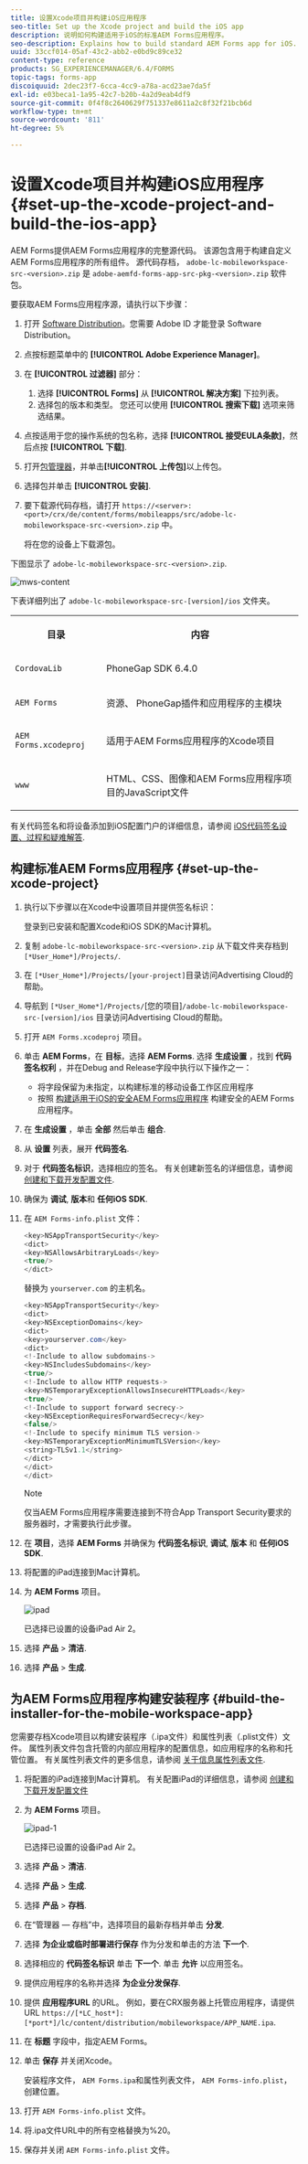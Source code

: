 ```yaml
---
title: 设置Xcode项目并构建iOS应用程序
seo-title: Set up the Xcode project and build the iOS app
description: 说明如何构建适用于iOS的标准AEM Forms应用程序。
seo-description: Explains how to build standard AEM Forms app for iOS.
uuid: 33ccf014-05af-43c2-abb2-e0bd9c89ce32
content-type: reference
products: SG_EXPERIENCEMANAGER/6.4/FORMS
topic-tags: forms-app
discoiquuid: 2dec23f7-6cca-4cc9-a78a-acd23ae7da5f
exl-id: e03beca1-1a95-42c7-b20b-4a2d9eab4df9
source-git-commit: 0f4f8c2640629f751337e8611a2c8f32f21bcb6d
workflow-type: tm+mt
source-wordcount: '811'
ht-degree: 5%

---
```


# 设置Xcode项目并构建iOS应用程序 {#set-up-the-xcode-project-and-build-the-ios-app}

AEM Forms提供AEM Forms应用程序的完整源代码。 该源包含用于构建自定义AEM Forms应用程序的所有组件。 源代码存档， `adobe-lc-mobileworkspace-src-<version>.zip` 是 `adobe-aemfd-forms-app-src-pkg-<version>.zip` 软件包。

要获取AEM Forms应用程序源，请执行以下步骤：

1. 打开 [Software Distribution](https://experience.adobe.com/downloads)。您需要 Adobe ID 才能登录 Software Distribution。
1. 点按标题菜单中的 **[!UICONTROL Adobe Experience Manager]**。
1. 在 **[!UICONTROL 过滤器]** 部分：
   1. 选择 **[!UICONTROL Forms]** 从 **[!UICONTROL 解决方案]** 下拉列表。
   2. 选择包的版本和类型。 您还可以使用 **[!UICONTROL 搜索下载]** 选项来筛选结果。
1. 点按适用于您的操作系统的包名称，选择 **[!UICONTROL 接受EULA条款]**，然后点按 **[!UICONTROL 下载]**.
1. 打开[包管理器](https://experienceleague.adobe.com/docs/experience-manager-65/administering/contentmanagement/package-manager.html)，并单击&#x200B;**[!UICONTROL 上传包]**&#x200B;以上传包。
1. 选择包并单击 **[!UICONTROL 安装]**.

1. 要下载源代码存档，请打开 `https://<server>:<port>/crx/de/content/forms/mobileapps/src/adobe-lc-mobileworkspace-src-<version>.zip` 中。

   将在您的设备上下载源包。

下图显示了 `adobe-lc-mobileworkspace-src-<version>.zip`.

![mws-content](assets/mws-content.png)

下表详细列出了 `adobe-lc-mobileworkspace-src-[version]/ios` 文件夹。

<table> 
 <tbody> 
  <tr> 
   <th><p>目录</p> </th> 
   <th><p>内容</p> </th> 
  </tr> 
  <tr> 
   <td><p><code>CordovaLib</code></p> </td> 
   <td><p>PhoneGap SDK 6.4.0</p> </td> 
  </tr> 
  <tr> 
   <td><p><code>AEM Forms</code></p> </td> 
   <td><p>资源、 PhoneGap插件和应用程序的主模块</p> </td> 
  </tr> 
  <tr> 
   <td><p><code>AEM Forms.xcodeproj</code></p> </td> 
   <td><p>适用于AEM Forms应用程序的Xcode项目</p> </td> 
  </tr> 
  <tr> 
   <td><p><code>www</code></p> </td> 
   <td><p>HTML、CSS、图像和AEM Forms应用程序项目的JavaScript文件</p> </td> 
  </tr> 
 </tbody> 
</table>

有关代码签名和将设备添加到iOS配置门户的详细信息，请参阅 [iOS代码签名设置、过程和疑难解答](https://developer.apple.com/library/ios/documentation/IDEs/Conceptual/AppDistributionGuide/MaintainingCertificates/MaintainingCertificates.html).

## 构建标准AEM Forms应用程序 {#set-up-the-xcode-project}

1. 执行以下步骤以在Xcode中设置项目并提供签名标识：

   登录到已安装和配置Xcode和iOS SDK的Mac计算机。

1. 复制 `adobe-lc-mobileworkspace-src-<version>.zip` 从下载文件夹存档到 `[*User_Home*]/Projects/`.
1. 在 `[*User_Home*]/Projects/[your-project]`目录访问Advertising Cloud的帮助。
1. 导航到 ` [*User_Home*]/Projects/ `[您的项目]`/adobe-lc-mobileworkspace-src-[version]/ios` 目录访问Advertising Cloud的帮助。
1. 打开 `AEM Forms.xcodeproj` 项目。
1. 单击 **AEM Forms**，在 **目标**，选择 **AEM Forms**. 选择 **生成设置** ，找到 **代码签名权利** ，并在Debug and Release字段中执行以下操作之一：

   * 将字段保留为未指定，以构建标准的移动设备工作区应用程序
   * 按照 [构建适用于iOS的安全AEM Forms应用程序](/help/forms/using/building-secure-mobile-workspace-app.md) 构建安全的AEM Forms应用程序。

1. 在 **生成设置** ，单击 **全部** 然后单击 **组合**.
1. 从 **设置** 列表，展开 **代码签名**.
1. 对于 **代码签名标识**，选择相应的签名。 有关创建新签名的详细信息，请参阅 [创建和下载开发配置文件](https://developer.apple.com/library/ios/documentation/IDEs/Conceptual/AppStoreDistributionTutorial/CreatingYourTeamProvisioningProfile/CreatingYourTeamProvisioningProfile.html).
1. 确保为 **调试**, **版本**&#x200B;和 **任何iOS SDK**.
1. 在 `AEM Forms-info.plist` 文件：

   ```java
   <key>NSAppTransportSecurity</key>
   <dict>
   <key>NSAllowsArbitraryLoads</key>
   <true/>
   </dict>
   ```

   替换为 `yourserver.com` 的主机名。

   ```java
   <key>NSAppTransportSecurity</key>
   <dict>
   <key>NSExceptionDomains</key>
   <dict>
   <key>yourserver.com</key>
   <dict>
   <!-Include to allow subdomains->
   <key>NSIncludesSubdomains</key>
   <true/>
   <!-Include to allow HTTP requests->
   <key>NSTemporaryExceptionAllowsInsecureHTTPLoads</key>
   <true/>
   <!-Include to support forward secrecy->
   <key>NSExceptionRequiresForwardSecrecy</key>
   <false/>
   <!-Include to specify minimum TLS version->
   <key>NSTemporaryExceptionMinimumTLSVersion</key>
   <string>TLSv1.1</string>
   </dict>
   </dict>
   </dict>
   ```

   >[!NOTE]
   >
   >仅当AEM Forms应用程序需要连接到不符合App Transport Security要求的服务器时，才需要执行此步骤。

1. 在 **项目**，选择 **AEM Forms** 并确保为 **代码签名标识**, **调试**, **版本** 和 **任何iOS SDK**.
1. 将配置的iPad连接到Mac计算机。
1. 为 **AEM Forms** 项目。

   ![ipad](assets/ipad.png)

   已选择已设置的设备iPad Air 2。

1. 选择 **产品** > **清洁**.
1. 选择 **产品** > **生成**.

## 为AEM Forms应用程序构建安装程序 {#build-the-installer-for-the-mobile-workspace-app}

您需要存档Xcode项目以构建安装程序（.ipa文件）和属性列表（.plist文件）文件。 属性列表文件包含托管的内部应用程序的配置信息，如应用程序的名称和托管位置。 有关属性列表文件的更多信息，请参阅 [关于信息属性列表文件](https://developer.apple.com/library/ios/#documentation/general/Reference/InfoPlistKeyReference/Articles/AboutInformationPropertyListFiles.html).

1. 将配置的iPad连接到Mac计算机。 有关配置iPad的详细信息，请参阅 [创建和下载开发配置文件](https://developer.apple.com/library/ios/documentation/IDEs/Conceptual/AppStoreDistributionTutorial/CreatingYourTeamProvisioningProfile/CreatingYourTeamProvisioningProfile.html)
1. 为 **AEM Forms** 项目。

   ![ipad-1](assets/ipad-1.png)

   已选择已设置的设备iPad Air 2。

1. 选择 **产品** > **清洁**.
1. 选择 **产品** > **生成**.
1. 选择 **产品** > **存档**.
1. 在“管理器 — 存档”中，选择项目的最新存档并单击 **分发**.
1. 选择 **为企业或临时部署进行保存** 作为分发和单击的方法 **下一个**.
1. 选择相应的 **代码签名标识** 单击 **下一个**. 单击 **允许** 以应用签名。
1. 提供应用程序的名称并选择 **为企业分发保存**.
1. 提供 **应用程序URL** 的URL。 例如，要在CRX服务器上托管应用程序，请提供URL `https://[*LC_host*]:[*port*]/lc/content/distribution/mobileworkspace/APP_NAME.ipa`.
1. 在 **标题** 字段中，指定AEM Forms。
1. 单击 **保存** 并关闭Xcode。

   安装程序文件， `AEM Forms.ipa`和属性列表文件， `AEM Forms-info.plist`，创建位置。

1. 打开 `AEM Forms-info.plist` 文件。
1. 将.ipa文件URL中的所有空格替换为%20。
1. 保存并关闭 `AEM Forms-info.plist` 文件。
